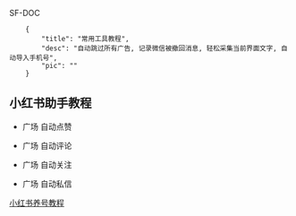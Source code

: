 SF-DOC

```
    {
        "title": "常用工具教程",
        "desc": "自动跳过所有广告, 记录微信被撤回消息, 轻松采集当前界面文字, 自动导入手机号",
        "pic": ""
    }
```

## 小红书助手教程

- 广场 自动点赞

- 广场 自动评论

- 广场 自动关注

- 广场 自动私信

[小红书养号教程](https://zhuanlan.zhihu.com/p/431602578)



